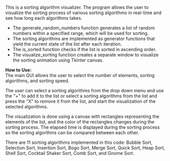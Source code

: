 This is a sorting algorithm visualizer. 
The program allows the user to visualize the sorting process of various sorting algorithms in real-time and see how long each algorithms takes.

- The generate_random_numbers function generates a list of random numbers within a specified range, which will be used for sorting.
- The sorting algorithms are implemented as generator functions that yield the current state of the list after each iteration.
- The is_sorted function checks if the list is sorted in ascending order.
- The visualize_sorting function creates a separate window to visualize the sorting animation using Tkinter canvas.

**How to Use:** \
The main GUI allows the user to select the number of elements, sorting algorithms, and sorting speed.

The user can select a sorting algorithms from the drop down menu and use the "+" to add it to the list or 
select a sorting algorithms from the list and press the "X" to remove it from the list, and start the visualization of the selected algorithms.

The visualization is done using a canvas with rectangles representing the elements of the list, and the color of the rectangles changes during the sorting process.
The elapsed time is displayed during the sorting process so the sorting algorthms can be compared between each other.

There are 11 sorting algorithms implemented in this code: Bubble Sort, Selection Sort, Insertion Sort, Bogo Sort, Merge Sort, Quick Sort, Heap Sort, Shell Sort, Cocktail Shaker Sort, Comb Sort, and Gnome Sort.
